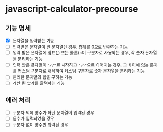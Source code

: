 # javascript-calculator-precourse

## 기능 명세

- [x] 문자열을 입력받는 기능
- [ ] 입력받은 문자열이 빈 문자열인 경우, 합계를 0으로 반환하는 기능
- [ ] 입력 받은 문자열에 쉼표(,) 또는 콜론(:)이 구분자로 사용되는 경우, 각 숫자 문자열을 분리하는 기능
- [ ] 입력 받은 문자열이 `"//"`로 시작하고 `"\n"`으로 이어지는 경우, 그 사이에 있는 문자를 커스텀 구분자로 해석하여 커스텀 구분자로 숫자 문자열을 분리하는 기능
- [ ] 분리한 문자열의 합을 구하는 기능
- [ ] 계산 된 숫자를 출력하는 기능

## 에러 처리

- [ ] 구분자 외에 양수가 아닌 문자열이 입력된 경우
- [ ] 음수가 입력되었을 경우
- [ ] 구분자 없이 양수만 입력된 경우
